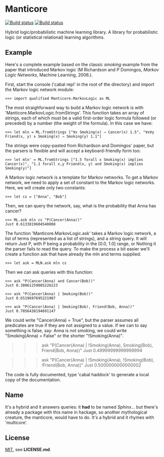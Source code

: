 # Manticore
[![Build status](https://travis-ci.org/PhDP/Manticore.svg?branch=master)](https://travis-ci.org/PhDP/Manticore)
[![Build status](https://ci.appveyor.com/api/projects/status/2g9tn9oprxm58gc6/branch/master?svg=true)](https://ci.appveyor.com/project/PhilippeDesjardinsProulx/manticore/branch/master)

Hybrid logic/probabilistic machine learning library.
A library for probabilistic logic (or statistical relational) learning
algorithms.

## Example

Here's a complete example based on the classic *smoking* example from the
paper that introduced Markov logic (M Richardson and P Domingos,
*Markov Logic Networks*, Machine Learning, 2006.).

First, start the console ('cabal repl' in the root of the directory) and
import the Markov logic network module:

    >>> import qualified Manticore.MarkovLogic as ML

The most straighforward way to build a Markov logic network is with
'Manticore.MarkovLogic.fromStrings'. This function takes an array of strings,
each of which must be a valid first-order logic formula followed (or preceded)
by a number (the weight of the formula). In this case we have:

    >>> let mln = ML.fromStrings ["∀x Smoking(x) ⇒ Cancer(x) 1.5", "∀x∀y Friend(x, y) ∧ Smoking(x) ⇒ Smoking(y) 1.1"]

The strings were copy-pasted from Richardson and Domingos' paper, but the
parsers is flexible and will accept a keyboard-friendly form too:

    >>> let mln' = ML.fromStrings ["1.5 forall x Smoking(x) implies Cancer(x)", "1.1 forall x,y Friend(x, y) and Smoking(x) implies Smoking(y)"]

A Markov logic network is a template for Markov networks. To get a Markov
network, we need to apply a set of constant to the Markov logic networks.
Here, we will create only two constants:

    >>> let cs = ["Anna", "Bob"]

Then, we can query the network, say, what is the probability that Anna has
cancer?

    >>> ML.ask mln cs "P(Cancer(Anna))"
    Just 0.6133819604540808

The function 'Manticore.MarkovLogic.ask' takes a Markov logic network, a list
of terms (represented as a list of strings), and a string query. It will return
Just P, with P being a probability in the [0.0, 1.0] range, or Nothing it the
parser fails to read the query. To make the process a bit easier we'll create
a function ask that have already the mln and terms supplied:

    >>> let ask = MLN.ask mln cs

Then we can ask queries with this function:

    >>> ask "P(Cancer(Anna) and Cancer(Bob))"
    Just 0.38061259085226223

    >>> ask "P(Cancer(Anna) | Smoking(Bob))"
    Just 0.6519697695221907

    >>> ask "P(Cancer(Anna) | Smoking(Bob), Friend(Bob, Anna))"
    Just 0.7056438194691147

We could write "Cancer(Anna) = True", but the parser assumes all predicates
are true if they are not assigned to a value. If we can to say something is
false, say: Anna is not smoking, we could write "Smoking(Anna) = False" or
the shorter "!Smoking(Anna)".

  >>> ask "P(Cancer(Anna) | !Smoking(Anna), Smoking(Bob), Friend(Bob, Anna))"
  Just 0.49999999999999994

  >>> ask "P(Cancer(Anna) | !Smoking(Anna), !Smoking(Bob), !Friend(Bob, Anna))"
  Just 0.5000000000000002

The code is fully documented, type 'cabal haddock' to generate a local copy of
the documentation.

## Name

It's a hybrid and it answers queries: it **had** to be named *Sphinx*... but
there's already a package with this name in hackage, so another mythological
creature, the manticore, would have to do. It's a hybrid and it rhymes with
'multicore'.

## License

[MIT](http://opensource.org/licenses/MIT), see **LICENSE.md**.
